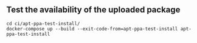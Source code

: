 ## Test the availability of the uploaded package

```shell script
cd ci/apt-ppa-test-install/
docker-compose up --build --exit-code-from=apt-ppa-test-install apt-ppa-test-install
```
